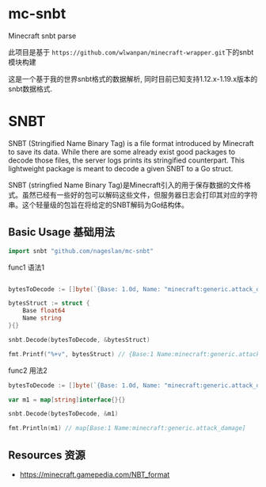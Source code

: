 # mc-snbt
Minecraft snbt parse

此项目是基于 `https://github.com/wlwanpan/minecraft-wrapper.git`下的snbt模块构建

这是一个基于我的世界snbt格式的数据解析, 同时目前已知支持1.12.x-1.19.x版本的snbt数据格式.

# SNBT

SNBT (Stringified Name Binary Tag) is a file format introduced by Minecraft to save its data. While there are some already exist good packages to decode those files, the server logs prints its stringified counterpart. This lightweight package is meant to decode a given SNBT to a Go struct.

SNBT (stringfied Name Binary Tag)是Minecraft引入的用于保存数据的文件格式。虽然已经有一些好的包可以解码这些文件，但服务器日志会打印其对应的字符串。这个轻量级的包旨在将给定的SNBT解码为Go结构体。

## Basic Usage 基础用法

```go
import snbt "github.com/nageslan/mc-snbt"
```

func1 语法1

```go

bytesToDecode := []byte(`{Base: 1.0d, Name: "minecraft:generic.attack_damage"}`)

bytesStruct := struct {
    Base float64
    Name string
}{}

snbt.Decode(bytesToDecode, &bytesStruct)

fmt.Printf("%+v", bytesStruct) // {Base:1 Name:minecraft:generic.attack_damage}
```

func2 用法2

```go
bytesToDecode := []byte(`{Base: 1.0d, Name: "minecraft:generic.attack_damage"}`)

var m1 = map[string]interface{}{}

snbt.Decode(bytesToDecode, &m1)

fmt.Println(m1) // map[Base:1 Name:minecraft:generic.attack_damage]
```





## Resources 资源

- https://minecraft.gamepedia.com/NBT_format
